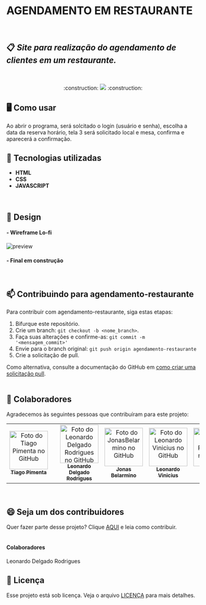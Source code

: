 # AGENDAMENTO EM RESTAURANTE
<br>

## :clipboard: <i>Site para realização do agendamento de clientes em um restaurante.</i>
<br>
<p align="center">
:construction: <img loading="lazy" src="http://img.shields.io/static/v1?label=STATUS&message=EM%20DESENVOLVIMENTO&color=GREEN&style=for-the-badge"/> :construction:
</p>

## 🖥 Como usar
Ao abrir o programa, será solcitado o login (usuário e senha), escolha a data da reserva horário, tela 3 será solicitado local e mesa, confirma e aparecerá a confirmação.

## :pushpin: Tecnologias utilizadas
- **HTML**
- **CSS**
- **JAVASCRIPT**
<br>

## :art: Design

#### - Wireframe Lo-fi
 ![preview](https://github.com/Tipimenta/agendamento-restaurante/assets/104909118/a4ee8db2-9890-46ab-8c7d-f714d4bff3fe)

#### - Final em construção
<br>

## 📫 Contribuindo para agendamento-restaurante

Para contribuir com agendamento-restaurante, siga estas etapas:

1. Bifurque este repositório.
2. Crie um branch: `git checkout -b <nome_branch>`.
3. Faça suas alterações e confirme-as: `git commit -m '<mensagem_commit>'`
4. Envie para o branch original: `git push origin agendamento-restaurante`
5. Crie a solicitação de pull.

Como alternativa, consulte a documentação do GitHub em [como criar uma solicitação pull](https://help.github.com/en/github/collaborating-with-issues-and-pull-requests/creating-a-pull-request).
<br>
<br>
## 🤝 Colaboradores

Agradecemos às seguintes pessoas que contribuíram para este projeto:

<table>
  <tr>
    <td align="center">
      <a href="#" title="defina o titulo do link">
        <img src="https://avatars.githubusercontent.com/u/104909118?v=4" width="100px;" alt="Foto do Tiago Pimenta no GitHub"/><br>
        <sub>
          <b>Tiago Pimenta</b>
        </sub>
      </a>
    </td>  
    <td>
    <td align="center">
      <a href="#" title="defina o titulo do link">
        <img src="https://avatars.githubusercontent.com/u/97202237?s=96&v=4" width="100px;" alt="Foto do Leonardo Delgado Rodrigues no GitHub"/><br>
        <sub>
          <b>Leonardo Delgado Rodrigues</b>
        </sub>
      </a>
    </td> 
    <td align="center">
      <a href="#" title="defina o titulo do link">
        <img src="https://avatars.githubusercontent.com/u/161262061?s=96&v=4" width="100px;" alt="Foto do JonasBelarmino no GitHub"/><br>
        <sub>
          <b>Jonas Belarmino</b>
        </sub>
      </a>
    </td>
     <td align="center">
      <a href="https://github.com/LVMdS" title="LVMdS GitHub">
        <img src="https://avatars.githubusercontent.com/u/87584069?v=4" width="100px;" alt="Foto do Leonardo Vinicius no GitHub"/><br>
        <sub>
          <b>Leonardo Vinicius</b>
        </sub>
      </a>
    </td>
 <td align="center">
      <a href="#" title="defina o titulo do link">
        <img src="https://github.com/karlagregorio" width="100px;" alt="Foto do Karla Rodrigues no GitHub"/><br>
        <sub>
          <b>Karla Rodrigues</b>
        </sub>
      </a>
    </td>
   <td align="center">
      <a href="#" title="defina o titulo do link"> 
        <img src="https://avatars.githubusercontent.com/u/129236989?v=4" width="100px;" alt="Foto do Tiago Pimenta no GitHub"/><br>
        <sub>
          <b>Diego Abner</b>
        </sub>
      </a>
    </td>
    
  </tr>
</table>
<br>


## 😄 Seja um dos contribuidores

Quer fazer parte desse projeto? Clique [AQUI](CONTRIBUTING.md) e leia como contribuir.
<br>
<br>

#### Colaboradores
Leonardo Delgado Rodrigues

## 📝 Licença

Esse projeto está sob licença. Veja o arquivo [LICENÇA](LICENSE.md) para mais detalhes.


